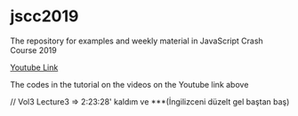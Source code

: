 # jscc2019
The repository for examples and weekly material in JavaScript Crash Course 2019

[Youtube Link](https://www.youtube.com/playlist?list=PL9pDl_Oth4cqVnLrf5DCK4a_HhoAEhV4a)

The codes in the tutorial on the videos on the Youtube link above


// Vol3 Lecture3 =>  2:23:28' kaldım ve ***(İngilizceni düzelt gel baştan baş)
